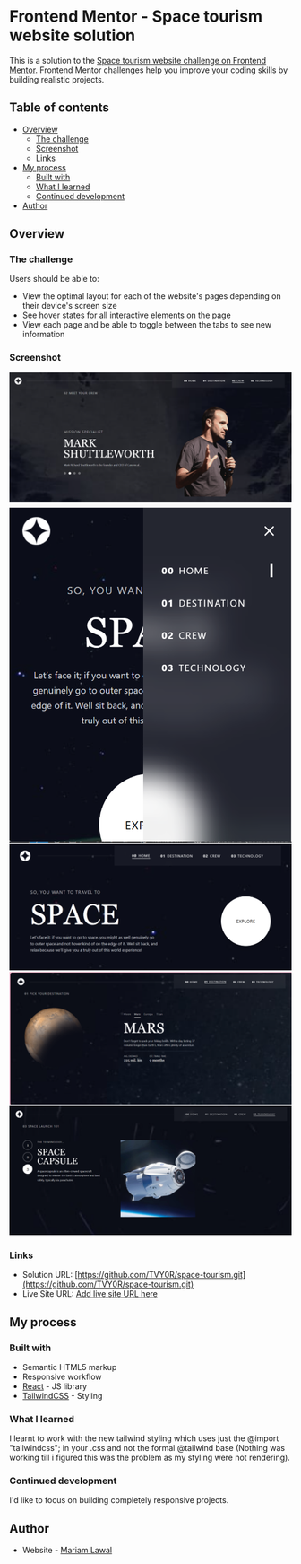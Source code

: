 # Frontend Mentor - Space tourism website solution

This is a solution to the [Space tourism website challenge on Frontend Mentor](https://www.frontendmentor.io/challenges/space-tourism-multipage-website-gRWj1URZ3). Frontend Mentor challenges help you improve your coding skills by building realistic projects.

## Table of contents

- [Overview](#overview)
  - [The challenge](#the-challenge)
  - [Screenshot](#screenshot)
  - [Links](#links)
- [My process](#my-process)
  - [Built with](#built-with)
  - [What I learned](#what-i-learned)
  - [Continued development](#continued-development)
- [Author](#author)

## Overview

### The challenge

Users should be able to:

- View the optimal layout for each of the website's pages depending on their device's screen size
- See hover states for all interactive elements on the page
- View each page and be able to toggle between the tabs to see new information

### Screenshot

![Crew Nav-Desktop view](<src/assets/crew desktop.png>)
![Home Nav-Mobile view](<src/assets/mobile home.png>)
![Home Nav-Desktop view](<src/assets/desktop home.png>)
![Destination Nav-Desktop view](src/assets/destination%20desktop.png)
![Technology Nav-Desktop view](<src/assets/tech desk.png>)

### Links

- Solution URL: [https://github.com/TVY0R/space-tourism.git](https://github.com/TVY0R/space-tourism.git)
- Live Site URL: [Add live site URL here](https://your-live-site-url.com)

## My process

### Built with

- Semantic HTML5 markup
- Responsive workflow
- [React](https://reactjs.org/) - JS library
- [TailwindCSS](https://tailwindcss.com/docs/installation/using-vite) - Styling

### What I learned

I learnt to work with the new tailwind styling which uses just the @import "tailwindcss";
in your .css and not the formal @tailwind base (Nothing was working till i figured this was the problem as my styling were not rendering).

### Continued development

I'd like to focus on building completely responsive projects.

## Author

- Website - [Mariam Lawal](https://github.com/TVY0R.com)
